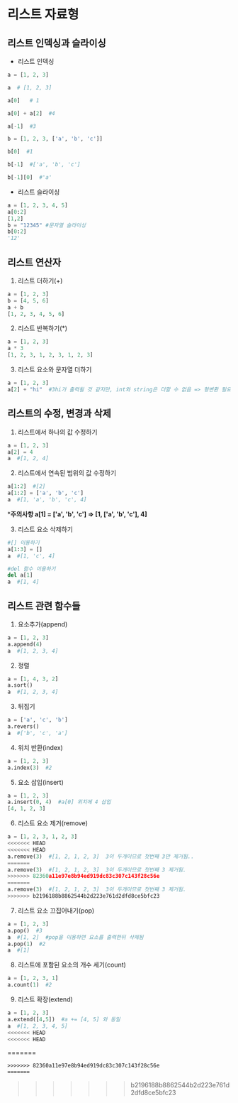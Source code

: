 # 리스트 자료형

## 리스트 인덱싱과 슬라이싱

- 리스트 인덱싱

```python
a = [1, 2, 3]

a  # [1, 2, 3]

a[0]   # 1

a[0] + a[2]  #4

a[-1]  #3

b = [1, 2, 3, ['a', 'b', 'c']]

b[0]  #1

b[-1]  #['a', 'b', 'c']

b[-1][0]  #'a'
```

- 리스트 슬라이싱

```python
a = [1, 2, 3, 4, 5]
a[0:2]
[1,2]
b = "12345" #문자열 슬라이싱
b[0:2]
'12'
```



## 리스트 연산자

1. 리스트 더하기(+)

```python
a = [1, 2, 3]
b = [4, 5, 6]
a + b
[1, 2, 3, 4, 5, 6]
```

2. 리스트 반복하기(*)

```python
a = [1, 2, 3]
a * 3
[1, 2, 3, 1, 2, 3, 1, 2, 3]
```

3. 리스트 요소와 문자열 더하기

```python
a = [1, 2, 3]
a[2] + "hi"  #3hi가 출력될 것 같지만, int와 string은 더할 수 없음 => 형변환 필요 str(a[2]) + "hi #'3hi'
```

 

## 리스트의 수정, 변경과 삭제

1. 리스트에서 하나의 값 수정하기

```python
a = [1, 2, 3]
a[2] = 4
a  #[1, 2, 4]
```

2. 리스트에서 연속된 범위의 값 수정하기

```python
a[1:2]  #[2]
a[1:2] = ['a', 'b', 'c']
a  #[1, 'a', 'b', 'c', 4] 
```

***주의사항 a[1] = ['a', 'b', 'c']  => [1, ['a', 'b', 'c'], 4]**

3. 리스트 요소 삭제하기

```python
#[] 이용하기
a[1:3] = []
a  #[1, 'c', 4]

#del 함수 이용하기
del a[1]
a  #[1, 4]
```



## 리스트 관련 함수들

1. 요소추가(append)

```python
a = [1, 2, 3]
a.append(4)
a  #[1, 2, 3, 4]
```

2. 정렬

```python
a = [1, 4, 3, 2]
a.sort()
a  #[1, 2, 3, 4]
```

3. 뒤집기

```python
a = ['a', 'c', 'b']
a.revers()
a  #['b', 'c', 'a']
```

4. 위치 반환(index)

```python
a = [1, 2, 3]
a.index(3)  #2
```

5. 요소 삽입(insert)

```python
a = [1, 2, 3]
a.insert(0, 4)  #a[0] 위치에 4 삽입
[4, 1, 2, 3]
```

6. 리스트 요소 제거(remove)

```python
a = [1, 2, 3, 1, 2, 3]
<<<<<<< HEAD
<<<<<<< HEAD
a.remove(3)  #[1, 2, 1, 2, 3]  3이 두개이므로 첫번째 3만 제거됨..
=======
a.remove(3)  #[1, 2, 1, 2, 3]  3이 두개이므로 첫번째 3 제거됨.
>>>>>>> 82360a11e97e8b94ed919dc83c307c143f28c56e
=======
a.remove(3)  #[1, 2, 1, 2, 3]  3이 두개이므로 첫번째 3 제거됨.
>>>>>>> b2196188b8862544b2d223e761d2dfd8ce5bfc23
```

7. 리스트 요소 끄집어내기(pop)

```python
a = [1, 2, 3]
a.pop()  #3
a  #[1, 2]  #pop을 이용하면 요소를 출력한뒤 삭제됨
a.pop(1)  #2
a  #[1]
```

8. 리스트에 포함된 요소의 개수 세기(count)

```python
a = [1, 2, 3, 1]
a.count(1)  #2
```

9. 리스트 확장(extend)

```python
a = [1, 2, 3]
a.extend([4,5])  #a += [4, 5] 와 동일
a  #[1, 2, 3, 4, 5]  
<<<<<<< HEAD
<<<<<<< HEAD
```
=======
```
>>>>>>> 82360a11e97e8b94ed919dc83c307c143f28c56e
=======
```
>>>>>>> b2196188b8862544b2d223e761d2dfd8ce5bfc23
